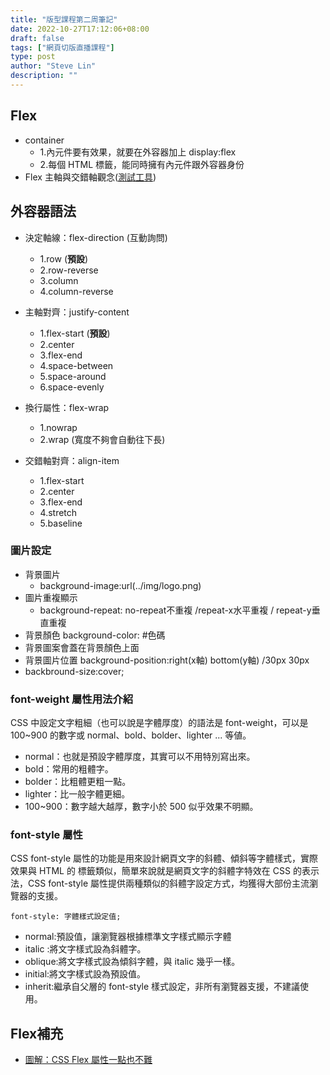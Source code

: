 ```yaml
---
title: "版型課程第二周筆記"
date: 2022-10-27T17:12:06+08:00
draft: false
tags: ["網頁切版直播課程"]
type: post
author: "Steve Lin"
description: ""
---
```



## Flex
- container
    - 1.內元件要有效果，就要在外容器加上 display:flex
    - 2.每個 HTML 標籤，能同時擁有內元件跟外容器身份
- Flex 主軸與交錯軸觀念([測試工具](https://codepen.io/peiqun/pen/WYzzYX))

## 外容器語法
- 決定軸線：flex-direction (互動詢問)
    - 1.row (**預設**)
    - 2.row-reverse
    - 3.column
    - 4.column-reverse
- 主軸對齊：justify-content 
    - 1.flex-start (**預設**)
    - 2.center
    - 3.flex-end
    - 4.space-between
    - 5.space-around
    - 6.space-evenly
- 換行屬性：flex-wrap
    - 1.nowrap
    - 2.wrap (寬度不夠會自動往下長)

- 交錯軸對齊：align-item
    - 1.flex-start
    - 2.center
    - 3.flex-end
    - 4.stretch
    - 5.baseline

### 圖片設定
- 背景圖片
    - background-image:url(../img/logo.png)
- 圖片重複顯示
    - background-repeat: no-repeat不重複 /repeat-x水平重複 / repeat-y垂直重複 
- 背景顏色 background-color: #色碼
- 背景圖案會蓋在背景顏色上面
- 背景圖片位置 background-position:right(x軸) bottom(y軸) /30px 30px
- backbround-size:cover;

### font-weight 屬性用法介紹
CSS 中設定文字粗細（也可以說是字體厚度）的語法是 font-weight，可以是 100~900 的數字或 normal、bold、bolder、lighter ... 等値。
- normal：也就是預設字體厚度，其實可以不用特別寫出來。
- bold：常用的粗體字。
- bolder：比粗體更粗一點。
- lighter：比一般字體更細。
- 100~900：數字越大越厚，數字小於 500 似乎效果不明顯。

### font-style 屬性
CSS font-style 屬性的功能是用來設計網頁文字的斜體、傾斜等字體樣式，實際效果與 HTML 的 <i></i> 標籤類似，簡單來說就是網頁文字的斜體字特效在 CSS 的表示法，CSS font-style 屬性提供兩種類似的斜體字設定方式，均獲得大部份主流瀏覽器的支援。

```
font-style: 字體樣式設定值;
```
- normal:預設值，讓瀏覽器根據標準文字樣式顯示字體
- italic :將文字樣式設為斜體字。
- oblique:將文字樣式設為傾斜字體，與 italic 幾乎一樣。
- initial:將文字樣式設為預設值。
- inherit:繼承自父層的 font-style 樣式設定，非所有瀏覽器支援，不建議使用。

## Flex補充
 - [圖解：CSS Flex 屬性一點也不難](https://wcc723.github.io/css/2017/07/21/css-flex/)

